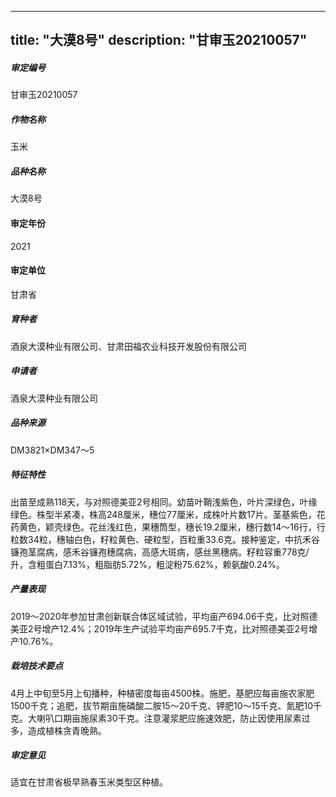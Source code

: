 
---
title: "大漠8号"
description: "甘审玉20210057"
---
##### 审定编号 
甘审玉20210057

##### 作物名称
玉米

##### 品种名称
大漠8号

#### 审定年份
2021	

#### 审定单位
甘肃省

##### 育种者
酒泉大漠种业有限公司、甘肃田福农业科技开发股份有限公司

##### 申请者
酒泉大漠种业有限公司　

##### 品种来源
DM3821×DM347～5

##### 特征特性
出苗至成熟118天，与对照德美亚2号相同。幼苗叶鞘浅紫色，叶片深绿色，叶缘绿色。株型半紧凑，株高248厘米，穗位77厘米，成株叶片数17片。茎基紫色，花药黄色，颖壳绿色。花丝浅红色，果穗筒型，穗长19.2厘米，穗行数14～16行，行粒数34粒，穗轴白色，籽粒黄色、硬粒型，百粒重33.6克。接种鉴定，中抗禾谷镰孢茎腐病，感禾谷镰孢穗腐病，高感大斑病，感丝黑穗病。籽粒容重778克/升，含粗蛋白7.13%，粗脂肪5.72%，粗淀粉75.62%，赖氨酸0.24%。

##### 产量表现
2019～2020年参加甘肃创新联合体区域试验，平均亩产694.06千克，比对照德美亚2号增产12.4%；2019年生产试验平均亩产695.7千克，比对照德美亚2号增产10.76%。

##### 栽培技术要点
4月上中旬至5月上旬播种，种植密度每亩4500株。施肥，基肥应每亩施农家肥1500千克；追肥，拔节期亩施磷酸二胺15～20千克、钾肥10～15千克、氮肥10千克。大喇叭口期亩施尿素30千克。注意灌浆肥应施速效肥，防止因使用尿素过多，造成植株贪青晚熟。

##### 审定意见
适宜在甘肃省极早熟春玉米类型区种植。


